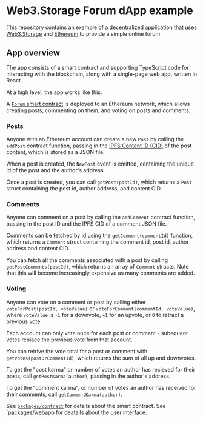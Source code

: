 # Web3.Storage Forum dApp example

This repository contains an example of a decentralized application that uses [Web3.Storage](https://web3.storage) and [Ethereum](https://ethereum.org) to provide a simple online forum.

## App overview

The app consists of a smart contract and supporting TypeScript code for interacting with the blockchain, along with a single-page web app, written in React.

At a high level, the app works like this:

A [`Forum` smart contract][src-forum-sol] is deployed to an Ethereum network, which allows creating posts, commenting on them, and voting on posts and comments.

### Posts

Anyone with an Ethereum account can create a new `Post` by calling the `addPost` contract function, passing in the [IPFS Content ID (CID)][ipfs-docs-cid] of the post content, which is stored as a JSON file.

When a post is created, the `NewPost` event is emitted, containing the unique id of the post and the author's address.

Once a post is created, you can call `getPost(postId)`, which returns a `Post` struct containing the post id, author address, and content CID.

### Comments

Anyone can comment on a post by calling the `addComment` contract function, passing in the post ID and the IPFS CID of a comment JSON file.

Comments can be fetched by id using the `getComment(commentId)` function, which returns a `Comment` struct containing the comment id, post id, author address and content CID.

You can fetch all the comments associated with a post by calling `getPostComments(postId)`, which returns an array of `Comment` structs. Note that this will become increasingly expensive as many comments are added.

### Voting

Anyone can vote on a comment or post by calling either `voteForPost(postId, voteValue)` or `voteForComment(commentId, voteValue)`, where `voteValue` is `-1` for a downvote, `+1` for an upvote, or `0` to retract a previous vote.

Each account can only vote once for each post or comment - subequent votes replace the previous vote from that account.

You can retrive the vote total for a post or comment with `getVotes(postOrCommentId)`, which returns the sum of all up and downvotes.

To get the "post karma" or number of votes an author has recieved for their posts, call `getPostKarma(author)`, passing in the author's address.

To get the "comment karma", or number of votes an author has received for their comments, call `getCommentKarma(author)`.

See [`packages/contract`](./packages/contract/README.md) for details about the smart contract.
See [`packages/webapp](./packages/webapp/README.md) for deatails about the user interface.


[src-forum-sol]: ./packages/contract/contracts/Forum.sol

[ipfs-docs-cid]: https://docs.ipfs.io/concepts/content-addressing/
